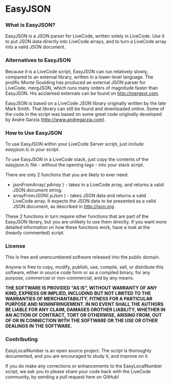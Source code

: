 EasyJSON
========

### What is EasyJSON?
EasyJSON is a JSON parser for LiveCode, written solely in LiveCode. Use it to put JSON data directly into LiveCode arrays, and to turn a LiveCode array into a valid JSON document.

### Alternatives to EasyJSON
Because it is a LiveCode script, EasyJSON can run relatively slowly, compared to an external library, written in a lower-level language. The prolific Monte Goulding has produced an external JSON parser for LiveCode, mergJSON, which runs many orders of magnitude faster than EasyJSON. His acclaimed externals can be found on http://mergext.com.

EasyJSON is based on a LiveCode JSON library originally written by the late Mark Smith. That library can still be found and downloaded online. Some of the code in the script was based on some great code originally developed by Andre Garzia (http://www.andregarzia.com).

### How to Use EasyJSON
To use EasyJSON within your LiveCode Server script, just _include easyjson.lc_ in your script.

To use EasyJSON in a LiveCode stack, just copy the contents of the easyjson.lc file - without the opening _<?lc_ and the closing _?>_ tags - into your stack script. 

There are only 2 functions that you are likely to ever need:

  * jsonFromArray( _pArray_ ) - takes in a LiveCode array, and returns a valid JSON document string.
  * arrayFromJSON( _pJson_ ) - takes JSON data and returns a valid LiveCode array. It expects the JSON data to be presented as a valid JSON document, as described in http://json.org.

These 2 functions in turn require other functions that are part of the EasyJSON library, but you are unlikely to use them directly. If you want more detailed information on how these functions work, have a look at the (heavily commented) script.

### License
This is free and unencumbered software released into the public domain.

Anyone is free to copy, modify, publish, use, compile, sell, or distribute this software, either in source code form or as a compiled binary, for any purpose, commercial or non-commercial, and by any means.

__THE SOFTWARE IS PROVIDED "AS IS", WITHOUT WARRANTY OF ANY KIND, EXPRESS OR IMPLIED, INCLUDING BUT NOT LIMITED TO THE WARRANTIES OF MERCHANTABILITY, FITNESS FOR A PARTICULAR PURPOSE AND NONINFRINGEMENT. IN NO EVENT SHALL THE AUTHORS BE LIABLE FOR ANY CLAIM, DAMAGES OROTHER LIABILITY, WHETHER IN AN ACTION OF CONTRACT, TORT OR OTHERWISE, ARISING FROM, OUT OF OR IN CONNECTION WITH THE SOFTWARE OR THE USE OR OTHER DEALINGS IN THE SOFTWARE.__

### Contributing
EasyLocalNumber is an open source project. The script is thoroughly documented, and you are encouraged to study it, and improve on it.

If you do make any corrections or enhancements to the EasyLocalNumber script, we ask you to please share your code back with the LiveCode community, by sending a pull request here on GitHub!

